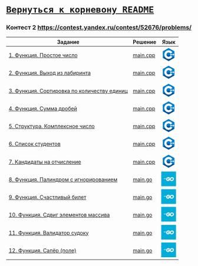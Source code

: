 # [__```Вернуться к корневону README```__](https://github.com/Teru3301/KFU/blob/main/README.md)  
### Контест 2 https://contest.yandex.ru/contest/52676/problems/

| Задание | Решение | Язык |
| --- | --- | --- |
| [1. Функция. Простое число](https://contest.yandex.ru/contest/52676/problems/1/) | [main.cpp](https://github.com/Teru3301/KFU/blob/main/Contest-2023-09-19/01/answer.cpp) | [<img src="https://github.com/Teru3301/KFU/blob/main/img/cpp.png" width="40"/>]() |
| [2. Функция. Выход из лабиринта](https://contest.yandex.ru/contest/52676/problems/2/) | [main.cpp](https://github.com/Teru3301/KFU/blob/main/Contest-2023-09-19/02/answer.cpp) | [<img src="https://github.com/Teru3301/KFU/blob/main/img/cpp.png" width="40"/>]() |
| [3. Функция. Сортировка по количеству единиц](https://contest.yandex.ru/contest/52676/problems/3/) | [main.cpp](https://github.com/Teru3301/KFU/blob/main/Contest-2023-09-19/03/answer.cpp) | [<img src="https://github.com/Teru3301/KFU/blob/main/img/cpp.png" width="40"/>]() |
| [4. Функция. Сумма дробей](https://contest.yandex.ru/contest/52676/problems/4/) | [main.cpp](https://github.com/Teru3301/KFU/blob/main/Contest-2023-09-19/04/answer.cpp) | [<img src="https://github.com/Teru3301/KFU/blob/main/img/cpp.png" width="40"/>]() |
| [5. Структура. Комплексное число](https://contest.yandex.ru/contest/52676/problems/5/) | [main.cpp](https://github.com/Teru3301/KFU/blob/main/Contest-2023-09-19/05/answer.cpp) | [<img src="https://github.com/Teru3301/KFU/blob/main/img/cpp.png" width="40"/>]() |
| [6. Список студентов](https://contest.yandex.ru/contest/52676/problems/6/) | [main.cpp](https://github.com/Teru3301/KFU/blob/main/Contest-2023-09-19/06/answer.cpp) | [<img src="https://github.com/Teru3301/KFU/blob/main/img/cpp.png" width="40"/>]() |
| [7. Кандидаты на отчисление](https://contest.yandex.ru/contest/52676/problems/7/) | [main.cpp](https://github.com/Teru3301/KFU/blob/main/Contest-2023-09-19/07/answer.cpp) | [<img src="https://github.com/Teru3301/KFU/blob/main/img/cpp.png" width="40"/>]() |
| [8. Функция. Палиндром с игнорированием](https://contest.yandex.ru/contest/52676/problems/8/) | [main.go](https://github.com/Teru3301/KFU/blob/main/Contest-2023-09-19/08/answer.go) | [<img src="https://github.com/Teru3301/KFU/blob/main/img/go.jpg" width="40"/>]() |
| [9. Функция. Счастливый билет](https://contest.yandex.ru/contest/52676/problems/9/) | [main.go](https://github.com/Teru3301/KFU/blob/main/Contest-2023-09-19/09/answer.go) | [<img src="https://github.com/Teru3301/KFU/blob/main/img/go.jpg" width="40"/>]() |
| [10. Функция. Сдвиг элементов массива](https://contest.yandex.ru/contest/52676/problems/10/) | [main.go](https://github.com/Teru3301/KFU/blob/main/Contest-2023-09-19/10/answer.go) | [<img src="https://github.com/Teru3301/KFU/blob/main/img/go.jpg" width="40"/>]() |
| [11. Функция. Валидатор судоку](https://contest.yandex.ru/contest/52676/problems/11/) | [main.go](https://github.com/Teru3301/KFU/blob/main/Contest-2023-09-19/11/answer.go) | [<img src="https://github.com/Teru3301/KFU/blob/main/img/go.jpg" width="40"/>]() |
| [12. Функция. Сапёр (поле)](https://contest.yandex.ru/contest/52676/problems/12/) | [main.go](https://github.com/Teru3301/KFU/blob/main/Contest-2023-09-19/12/answer.go) | [<img src="https://github.com/Teru3301/KFU/blob/main/img/go.jpg" width="40"/>]() |
